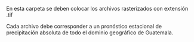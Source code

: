 En esta carpeta se deben colocar los archivos rasterizados con extensión .tif

Cada archivo debe corresponder a un pronóstico estacional de precipitación absoluta de todo el dominio geográfico de Guatemala.
